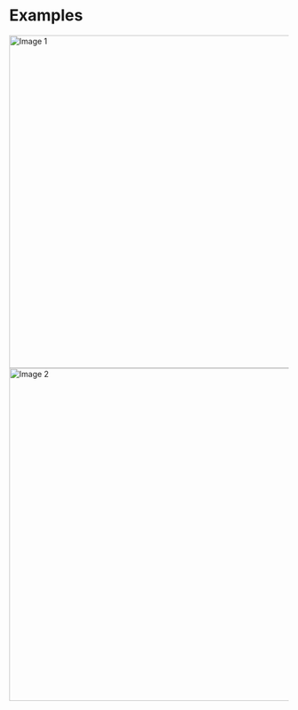 # Examples
<a href="https://github.com/alexpeev9/VTU-Desktop-Applications-Course-Resources">
  <img src="https://i.imgur.com/MdVZIIa.png" alt="Image 1" width="600">
</a>

<a href="https://github.com/alexpeev9/VTU-Desktop-Applications-Course-Resources">
  <img src="https://i.imgur.com/lzUjkOS.png" alt="Image 2" width="600">
</a>
